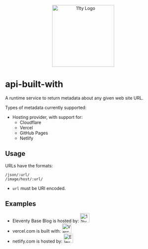 <p align="center"><img src="https://www.11ty.dev/img/logo-github.svg" width="200" height="200" alt="11ty Logo"></p>

# api-built-with

A runtime service to return metadata about any given web site URL.

Types of metadata currently supported:

* Hosting provider, with support for:
	* Cloudflare
	* Vercel
	* GitHub Pages
	* Netlify

## Usage

URLs have the formats:

```
/json/:url/
/image/host/:url/
```

* `url` must be URI encoded.

## Examples

* Eleventy Base Blog is hosted by: <img src="https://v1.generator.11ty.dev/image/https%3A%2F%2F11ty.github.io%2Feleventy-base-blog%2F/" width="30" height="30" alt="11ty Base Blog">
* vercel.com is built with: <img src="https://v1.generator.11ty.dev/image/https%3A%2F%2Fvercel.com%2Fen-us%2F/" width="30" height="30" alt="Vercel">
* netlify.com is hosted by: <img src="https://v1.generator.11ty.dev/image/host/https%3A%2F%2Fwww.netlify.com/" width="30" height="30" alt="Eleventy">
